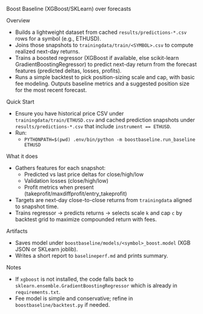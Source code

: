 Boost Baseline (XGBoost/SKLearn) over forecasts

Overview
- Builds a lightweight dataset from cached `results/predictions-*.csv` rows for a symbol (e.g., ETHUSD).
- Joins those snapshots to `trainingdata/train/<SYMBOL>.csv` to compute realized next-day returns.
- Trains a boosted regressor (XGBoost if available, else scikit-learn GradientBoostingRegressor) to predict next-day return from the forecast features (predicted deltas, losses, profits).
- Runs a simple backtest to pick position-sizing scale and cap, with basic fee modeling. Outputs baseline metrics and a suggested position size for the most recent forecast.

Quick Start
- Ensure you have historical price CSV under `trainingdata/train/ETHUSD.csv` and cached prediction snapshots under `results/predictions-*.csv` that include `instrument == ETHUSD`.
- Run:
  - `PYTHONPATH=$(pwd) .env/bin/python -m boostbaseline.run_baseline ETHUSD`

What it does
- Gathers features for each snapshot:
  - Predicted vs last price deltas for close/high/low
  - Validation losses (close/high/low)
  - Profit metrics when present (takeprofit/maxdiffprofit/entry_takeprofit)
- Targets are next-day close-to-close returns from `trainingdata` aligned to snapshot time.
- Trains regressor → predicts returns → selects scale `k` and cap `c` by backtest grid to maximize compounded return with fees.

Artifacts
- Saves model under `boostbaseline/models/<symbol>_boost.model` (XGB JSON or SKLearn joblib).
- Writes a short report to `baselineperf.md` and prints summary.

Notes
- If `xgboost` is not installed, the code falls back to `sklearn.ensemble.GradientBoostingRegressor` which is already in `requirements.txt`.
- Fee model is simple and conservative; refine in `boostbaseline/backtest.py` if needed.

